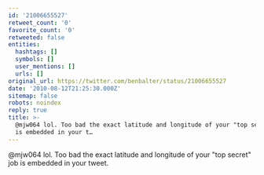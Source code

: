 ```yaml
---
id: '21006655527'
retweet_count: '0'
favorite_count: '0'
retweeted: false
entities:
  hashtags: []
  symbols: []
  user_mentions: []
  urls: []
original_url: https://twitter.com/benbalter/status/21006655527
date: '2010-08-12T21:25:30.000Z'
sitemap: false
robots: noindex
reply: true
title: >-
  @mjw064 lol. Too bad the exact latitude and longitude of your "top secret" job
  is embedded in your t…
---
```


@mjw064 lol. Too bad the exact latitude and longitude of your "top secret" job is embedded in your tweet.